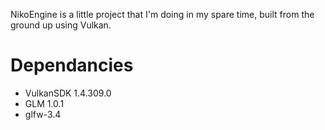 NikoEngine is a little project that I'm doing in my spare time, built from the ground up using Vulkan.

# Dependancies
- VulkanSDK 1.4.309.0
- GLM 1.0.1
- glfw-3.4
